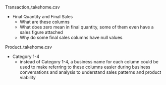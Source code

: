 Transaction_takehome.csv
* Final Quantity and Final Sales
    - What are these columns
    - What does zero mean in final quantity, some of them even have a sales figure attached
    - Why do some final sales columns have null values

Product_takehome.csv
* Category 1-4
    - instead of Category 1-4, a business name for each column could be used to make referring to these columns easier during business conversations and analysis to understand sales patterns and product viability
